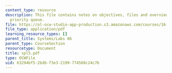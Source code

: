 ```yaml
---
content_type: resource
description: This file contains notes on objectives, files and overview on graphical
  priority queue.
file: https://ol-ocw-studio-app-production.s3.amazonaws.com/courses/16-01-unified-engineering-i-ii-iii-iv-fall-2005-spring-2006/63294bf52bd6f3e32199774568c24c76_spl5.pdf
file_type: application/pdf
learning_resource_types: []
parent_title: Systems/Labs 06
parent_type: CourseSection
resourcetype: Document
title: spl5.pdf
type: OCWFile
uid: 63294bf5-2bd6-f3e3-2199-774568c24c76
---
```

